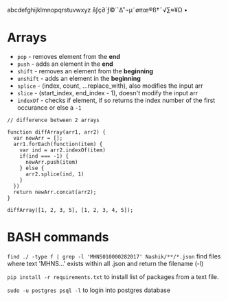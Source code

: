 abcdefghijklmnopqrstuvwxyz
å∫ç∂´ƒ©˙ˆ∆˚¬µ˜øπœ®ß†¨√∑≈¥Ω
•


# Arrays

- `pop` - removes element from the **end**
- `push` - adds an element in the **end**
- `shift` - removes an element from the **beginning**
- `unshift` - adds an element in the **beginning**
- `splice` - (index, count, ...replace_with), also modifies the input arr
- `slice` - (start_index, end_index - 1), doesn't modify the input arr
- `indexOf` - checks if element, if so returns the index number of the first occurance or else a `-1`

```javsacript
// difference between 2 arrays

function diffArray(arr1, arr2) {
  var newArr = [];
  arr1.forEach(function(item) {
    var ind = arr2.indexOf(item)
    if(ind === -1) {
      newArr.push(item)
    } else {
      arr2.splice(ind, 1)
    }
  })
  return newArr.concat(arr2);
}

diffArray([1, 2, 3, 5], [1, 2, 3, 4, 5]);
```


# BASH commands
`find ./ -type f | grep -l 'MHNS010000282017' Nashik/**/*.json`
find files where text 'MHNS...' exists within all .json and return the filename (-l)

`pip install -r requirements.txt` to install list of packages from a text file.

`sudo -u postgres psql -l` to login into postgres database
